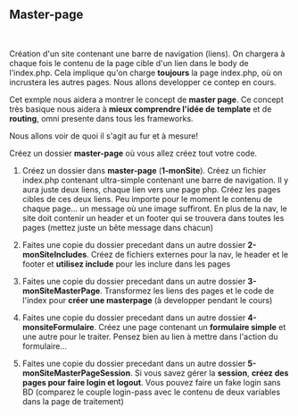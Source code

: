 ## Master-page 
<br>

Création d'un site contenant une barre de navigation (liens). 
On chargera à chaque fois le contenu de la page cible d'un lien dans le body de l'index.php. Cela implique qu'on charge **toujours** la page index.php, où on incrustera les autres pages. Nous allons developper ce contep en cours.

Cet exmple nous aidera a montrer le concept de **master page**.
Ce concept très basique nous aidera à **mieux comprendre l'idée de** **template** et de **routing**, omni presente dans tous les frameworks.

Nous allons voir de quoi il s'agit au fur et à mesure!

Créez un dossier **master-page** où vous allez créez tout votre code. 

1. Créez un dossier dans **master-page** (**1-monSite**). Créez un fichier index.php contenant ultra-simple contenant une barre de navigation. Il y aura juste deux liens, chaque lien vers une page php. Créez les pages cibles de ces deux liens. Peu importe pour le moment le contenu de chaque page... un message où une image suffiront. 
En plus de la nav, le site doit contenir un header et un footer qui se trouvera dans toutes les pages (mettez juste un bête message dans chacun)

2. Faites une copie du dossier precedant dans un autre dossier **2-monSiteIncludes**. Créez de fichiers externes pour la nav, le header et le footer et **utilisez include** pour les inclure dans les pages

3. Faites une copie du dossier precedant dans un autre dossier **3-monSiteMasterPage**. Transformez les liens des pages et le code de l'index pour **créer une masterpage** (à developper pendant le cours)

4. Faites une copie du dossier precedant dans un autre dossier **4-monsiteFormulaire**. Créez une page contenant un **formulaire simple** et une autre pour le traiter. Pensez bien au lien à mettre dans l'action du formulaire... 

5. Faites une copie du dossier precedant dans un autre dossier **5-monSiteMasterPageSession**. Si vous savez gérer la **session**, **créez des pages pour faire login et logout**. Vous pouvez faire un fake login sans BD (comparez le couple login-pass avec le contenu de deux variables dans la page de traitement)

